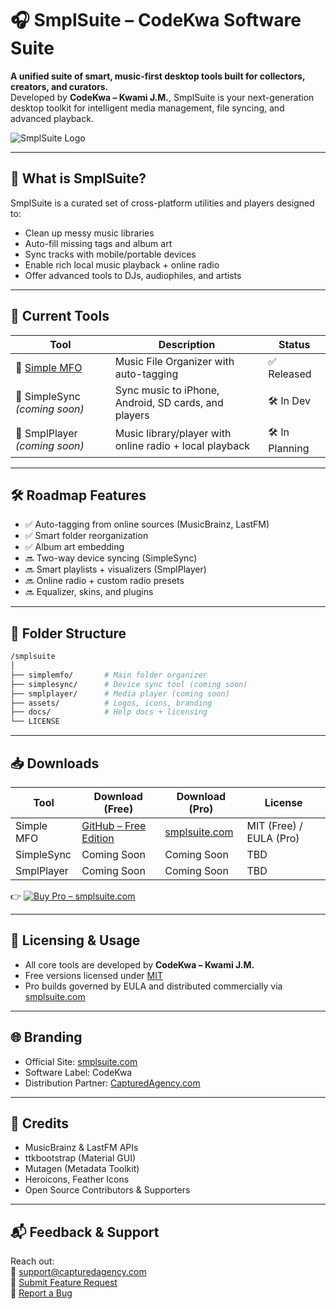 
# 🎧 SmplSuite – CodeKwa Software Suite

**A unified suite of smart, music-first desktop tools built for collectors, creators, and curators.**  
Developed by **CodeKwa – Kwami J.M.**, SmplSuite is your next-generation desktop toolkit for intelligent media management, file syncing, and advanced playback.

![SmplSuite Logo](https://smplsuite.com/assets/smplsuite-logo.png)

---

## 🔹 What is SmplSuite?

SmplSuite is a curated set of cross-platform utilities and players designed to:

- Clean up messy music libraries
- Auto-fill missing tags and album art
- Sync tracks with mobile/portable devices
- Enable rich local music playback + online radio
- Offer advanced tools to DJs, audiophiles, and artists

---

## 🧩 Current Tools

| Tool | Description | Status |
|------|-------------|--------|
| 🎵 [Simple MFO](https://github.com/CodeKwa/SimpleMFO) | Music File Organizer with auto-tagging | ✅ Released |
| 📲 SimpleSync *(coming soon)* | Sync music to iPhone, Android, SD cards, and players | 🛠️ In Dev |
| 🎼 SmplPlayer *(coming soon)* | Music library/player with online radio + local playback | 🛠️ In Planning |

---

## 🛠 Roadmap Features

- ✅ Auto-tagging from online sources (MusicBrainz, LastFM)
- ✅ Smart folder reorganization
- ✅ Album art embedding
- 🔜 Two-way device syncing (SimpleSync)
- 🔜 Smart playlists + visualizers (SmplPlayer)
- 🔜 Online radio + custom radio presets
- 🔜 Equalizer, skins, and plugins

---

## 📂 Folder Structure

```bash
/smplsuite
│
├── simplemfo/       # Main folder organizer
├── simplesync/      # Device sync tool (coming soon)
├── smplplayer/      # Media player (coming soon)
├── assets/          # Logos, icons, branding
├── docs/            # Help docs + licensing
└── LICENSE
```

---

## 📥 Downloads

| Tool        | Download (Free)                                         | Download (Pro)                             | License              |
|-------------|----------------------------------------------------------|--------------------------------------------|----------------------|
| Simple MFO  | [GitHub – Free Edition](https://github.com/CodeKwa/SimpleMFO) | [smplsuite.com](https://smplsuite.com)     | MIT (Free) / EULA (Pro) |
| SimpleSync  | Coming Soon                                              | Coming Soon                                 | TBD                  |
| SmplPlayer  | Coming Soon                                              | Coming Soon                                 | TBD                  |

👉 [![Buy Pro – smplsuite.com](https://img.shields.io/badge/Buy%20Pro-smplsuite.com-blue?style=for-the-badge&logo=windows)](https://smplsuite.com)

---

## 🔐 Licensing & Usage

- All core tools are developed by **CodeKwa – Kwami J.M.**
- Free versions licensed under [MIT](LICENSE)
- Pro builds governed by EULA and distributed commercially via [smplsuite.com](https://smplsuite.com)

---

## 🌐 Branding

- Official Site: [smplsuite.com](https://smplsuite.com)
- Software Label: CodeKwa
- Distribution Partner: [CapturedAgency.com](https://capturedagency.com)

---

## 🙌 Credits

- MusicBrainz & LastFM APIs  
- ttkbootstrap (Material GUI)  
- Mutagen (Metadata Toolkit)  
- Heroicons, Feather Icons  
- Open Source Contributors & Supporters

---

## 📬 Feedback & Support

Reach out:  
📧 support@capturedagency.com  
💬 [Submit Feature Request](https://github.com/CodeKwa/SmplSuite/issues)  
🐛 [Report a Bug](https://github.com/CodeKwa/SmplSuite/issues)
